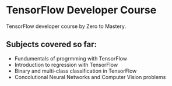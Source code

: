 # TensorFlow Developer Course

TensorFlow developer course by Zero to Mastery.

## Subjects covered so far:
* Fundumentals of progrmming with TensorFlow
* Introduction to regression with TensorFlow
* Binary and multi-class classification in TensorFlow
* Concolutional Neural Networks and Computer Vision problems
